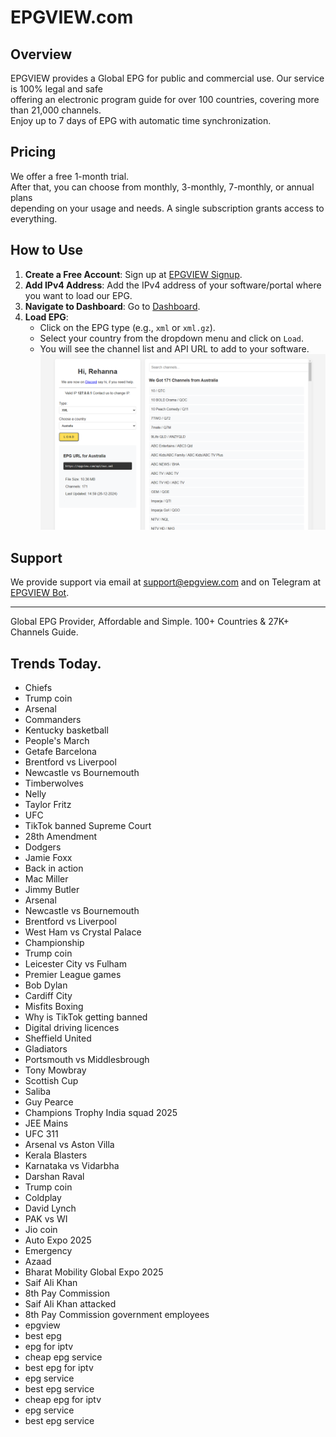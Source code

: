 # EPGVIEW.com



## Overview
EPGVIEW provides a Global EPG for public and commercial use. Our service is 100% legal and safe\
offering an electronic program guide for over 100 countries, covering more than 21,000 channels.\
Enjoy up to 7 days of EPG with automatic time synchronization.

## Pricing
We offer a free 1-month trial. \
After that, you can choose from monthly, 3-monthly, 7-monthly, or annual plans \
depending on your usage and needs. A single subscription grants access to everything.

## How to Use
1. **Create a Free Account**: Sign up at [EPGVIEW Signup](https://epgview.com/signup.php).
2. **Add IPv4 Address**: Add the IPv4 address of your software/portal where you want to load our EPG.
3. **Navigate to Dashboard**: Go to [Dashboard](https://epgview.com/dashboard.php).
4. **Load EPG**:
   - Click on the EPG type (e.g., `xml` or `xml.gz`).
   - Select your country from the dropdown menu and click on `Load`.
   - You will see the channel list and API URL to add to your software.
![EPGVIEW](img/dashboard.png)
## Support
We provide support via email at [support@epgview.com](mailto:support@epgview.com) and on Telegram at [EPGVIEW Bot](https://t.me/epgview_bot).

---

Global EPG Provider, Affordable and Simple. 100+ Countries & 27K+ Channels Guide.

## Trends Today.

- Chiefs
- Trump coin
- Arsenal
- Commanders
- Kentucky basketball
- People's March
- Getafe  Barcelona
- Brentford vs Liverpool
- Newcastle vs Bournemouth
- Timberwolves
- Nelly
- Taylor Fritz
- UFC
- TikTok banned Supreme Court
- 28th Amendment
- Dodgers
- Jamie Foxx
- Back in action
- Mac Miller
- Jimmy Butler
- Arsenal
- Newcastle vs Bournemouth
- Brentford vs Liverpool
- West Ham vs Crystal Palace
- Championship
- Trump coin
- Leicester City vs Fulham
- Premier League games
- Bob Dylan
- Cardiff City
- Misfits Boxing
- Why is TikTok getting banned
- Digital driving licences
- Sheffield United
- Gladiators
- Portsmouth vs Middlesbrough
- Tony Mowbray
- Scottish Cup
- Saliba
- Guy Pearce
- Champions Trophy India squad 2025
- JEE Mains
- UFC 311
- Arsenal vs Aston Villa
- Kerala Blasters
- Karnataka vs Vidarbha
- Darshan Raval
- Trump coin
- Coldplay
- David Lynch
- PAK vs WI
- Jio coin
- Auto Expo 2025
- Emergency
- Azaad
- Bharat Mobility Global Expo 2025
- Saif Ali Khan
- 8th Pay Commission
- Saif Ali Khan attacked
- 8th Pay Commission government employees
- epgview
- best epg
- epg for iptv
- cheap epg service
- best epg for iptv
- epg service
- best epg service
- cheap epg for iptv
- epg service
- best epg service

